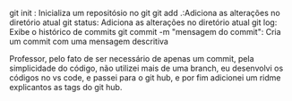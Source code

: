 git init : Inicializa um repositósio no git
git add .:Adiciona as alterações no diretório atual
git status: Adiciona as alterações no diretório atual
git log: Exibe o histórico de commits
git commit -m "mensagem do commit": Cria um commit com uma mensagem descritiva

Professor, pelo fato de ser necessário de apenas um commit, pela simplicidade do código, não utilizei mais de uma branch, eu desenvolvi os códigos no vs code, e passei para o git hub, e por fim adicionei um ridme explicantos as tags do git hub.
